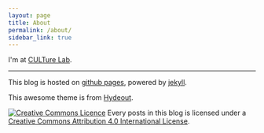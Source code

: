 ```yaml
---
layout: page
title: About
permalink: /about/
sidebar_link: true
---
```


I'm at [CULTure Lab][CULTure].


***

This blog is hosted on [github pages](https://pages.github.com/),
powered by [jekyll](https://jekyllrb.com/).

This awesome theme is from [Hydeout](https://github.com/fongandrew/hydeout).

<a rel="license" href="http://creativecommons.org/licenses/by/4.0/"><img
alt="Creative Commons Licence" style="border-width:0"
src="https://i.creativecommons.org/l/by/4.0/88x31.png" /></a>
Every posts in this blog is licensed under a
<a rel="license" href="http://creativecommons.org/licenses/by/4.0/">Creative Commons Attribution 4.0 International License</a>.

[CULTure]: https://absoluteze.ro/

